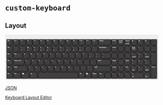 # `custom-keyboard`

## Layout

![Layout png](./design/keyboard-layout-v6.png)

[JSON](https://gist.githubusercontent.com/rzjnzk/c866bcbde69c89530b563152486ffa42/raw/ec5cddb15496c4c3036053de017149e9be1c4937/custom-keyboard.kbd.json)

[Keyboard Layout Editor](http://www.keyboard-layout-editor.com/#/gists/c866bcbde69c89530b563152486ffa42)

